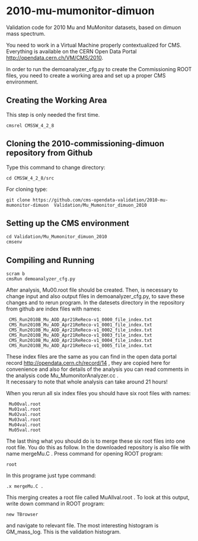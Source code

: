 # 2010-mu-mumonitor-dimuon
Validation code for 2010 Mu and MuMonitor datasets, based on dimuon mass spectrum.

You need to work in a Virtual Machine properly contextualized for CMS.
Everything is available on the CERN Open Data Portal http://opendata.cern.ch/VM/CMS/2010.

In order to run the demoanalyzer_cfg.py to create the Commissioning ROOT files, 
you need to create a working area and set up a proper CMS environment.

## Creating the Working Area

This step is only needed the first time.
```
cmsrel CMSSW_4_2_8
```
## Cloning the 2010-commissioning-dimuon repository from Github
Type this command to change directory:
```
cd CMSSW_4_2_8/src
```
For cloning type:
```
git clone https://github.com/cms-opendata-validation/2010-mu-mumonitor-dimuon  Validation/Mu_Mumonitor_dimuon_2010
```

## Setting up the CMS environment
```
cd Validation/Mu_Mumonitor_dimuon_2010
cmsenv
```

## Compiling and Running
```
scram b
cmsRun demoanalyzer_cfg.py
```

After analysis, Mu00.root file should be created. 
Then, is necessary to change input and also output files in demoanalyzer_cfg.py, to save these changes and to rerun program. 
In the datesets directory in the repository from github are index files with names:

```
 CMS_Run2010B_Mu_AOD_Apr21ReReco-v1_0000_file_index.txt
 CMS_Run2010B_Mu_AOD_Apr21ReReco-v1_0001_file_index.txt
 CMS_Run2010B_Mu_AOD_Apr21ReReco-v1_0002_file_index.txt
 CMS_Run2010B_Mu_AOD_Apr21ReReco-v1_0003_file_index.txt
 CMS_Run2010B_Mu_AOD_Apr21ReReco-v1_0004_file_index.txt
 CMS_Run2010B_Mu_AOD_Apr21ReReco-v1_0005_file_index.txt
```
 
These index files are the same as you can find in the open data portal record http://opendata.cern.ch/record/14 , they are copied here for convenience and also for details of the 
analysis you can read comments in the analysis code Mu_MumonitorAnalyzer.cc .        
It necessary to note that whole analysis can take around 21 hours! 
 
When you rerun all six index files you should have six root files with names:
```
 Mu00val.root
 Mu01val.root
 Mu02val.root
 Mu03val.root
 Mu04val.root
 Mu05val.root
```
 
The last thing what you should do is to merge these six root files into one root file.
You do this as follow. In the downloaded repository is also file with name mergeMu.C .
Press command for opening ROOT program: 
```
root
```
In this programe just type command:
```
.x mergeMu.C .
```
This merging creates a root file called MuAllval.root .
To look at this output, write down command in ROOT program: 
```
new TBrowser
```
and navigate to relevant file. The most interesting histogram is GM_mass_log. This is the validation histogram.
